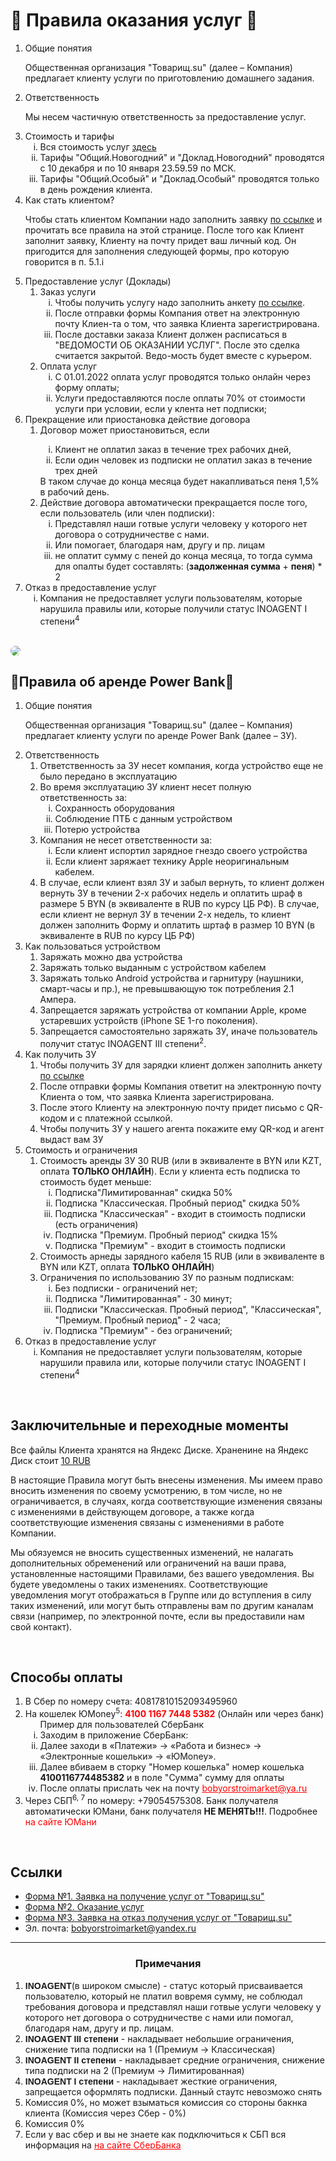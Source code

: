  <h1>&#128196; Правила оказания услуг &#128196;</h1>
 <ol>
                <li>Общие понятия
                    <p>Общественная организация "Товарищ.su" (далее – Компания) предлагает клиенту услуги по
                        приготовлению домашнего задания.</p>
                </li>
                <li>Ответственность
                    <p> Мы несем частичную ответственность за предоставление услуг.</p>
                </li>
                <li>
                    Стоимость и тарифы
                    <ol type="i">
                        <li>Вся стоимость услуг <a href="/pay/tarifs/" style="margin: 0%; padding: 0%;">здесь</a></li>
                        <li>Тарифы "Общий.Новогодний" и "Доклад.Новогодний" проводятся с 10 декабря и по 10 января
                            23.59.59 по МСК.</li>
                        <li>Тарифы "Общий.Особый" и "Доклад.Особый" проводятся только в день рождения клиента.</li>
                    </ol>
                </li>
                <li>Как стать клиентом?
                    <p>Чтобы стать клиентом Компании надо заполнить заявку
                        <a href="/pay/kgb/uslugi.html" style="margin: 0%; padding: 0%;" target="_blank"> по ссылке</a> и
                        прочитать все правила на этой странице.
                        После того как Клиент заполнит заявку, Клиенту на почту придет ваш личный код. Он пригодится для
                        заполнения следующей формы, про которую говорится в п. 5.1.i
                    </p>
                </li>
                <li>
                    Предоставление услуг (Доклады)
                    <ol>
                        <li> Заказ услуги
                            <ol type="i">
                                <li>Чтобы получить услугу надо заполнить анкету <a href="/pay/kgb/imhhjb.html"
                                        target="_blank" style="margin: 0%; padding: 0%;" target="_blank">по ссылке</a>.
                                </li>
                                <li>После отправки формы Компания ответ на электронную почту Клиен-та о том, что заявка
                                    Клиента зарегистрирована.</li>
                                <li>После доставки заказа Клиент должен расписаться в "ВЕДОМОСТИ ОБ ОКАЗАНИИ УСЛУГ".
                                    После это сделка считается закрытой. Ведо-мость будет вместе с курьером.</li>
                            </ol>
                        </li>
                        <li>Оплата услуг
                            <ol type="i">
                                <li>С 01.01.2022 оплата услуг проводятся только онлайн через форму оплаты;</li>
                                <li>Услуги предоставляются после оплаты 70% от стоимости услуги при условии, если у
                                    клента нет подписки;</li>
                            </ol>
                    </ol>
                </li>
                <li>Прекращение или приостановка действие договора
                    <ol>
                        <li>Договор может приостановиться, если </li>
                        <ol type="i">
                            <li>Клиент не оплатил заказ в течение трех рабочих дней,</li>
                            <li>Если один человек из подписки не оплатил заказ в течение трех дней</li>
                        </ol>
                        В таком случае до конца месяца будет накапливаться пеня 1,5% в рабочий день.
                        <li>Действие договора автоматически прекращается после того, если пользователь (или член
                            подписки):
                            <ol type="i">
                                <li>Представлял наши готвые услуги
                                    человеку у которого нет договора о сотрудничестве с нами.</li>
                                <li>Или помогает, благодаря нам, другу и пр. лицам</li>
                                <li>не оплатит сумму с пеней до конца месяца, то тогда сумма для опалты будет
                                    составлять: (<b>задолженная сумма</b> + <b>пеня</b>) *
                                    2</li>
                            </ol>
                        </li>
                    </ol>
                </li>
                <li>Отказ в предоставление услуг
                    <ol type="i">
                        <li>Компания не предоставляет услуги пользователям, которые нарушила правилы или, которые
                            получили
                            статус INOAGENT I степени<sup>4</sup></li>
                    </ol>
                </li>
            </ol>
            <br>
            <img src="https://agent-kgb-228.github.io/X6gj2Q_seKo.jpg" style="border-radius: 10px;">
            <br>
            <h2 id="powerbank">&#128267;Правила об аренде Power Bank&#128267;</h2>
            <ol>
                <li>Общие понятия
                    <p>Общественная организация "Товарищ.su" (далее – Компания) предлагает клиенту услуги по
                        аренде Power Bank (далее – ЗУ).</p>
                </li>
                <li>Ответственность
                    <ol>
                        <li>Ответственность за ЗУ несет компания, когда устройство еще не было передано в
                            эксплуатацию</li>
                        <li>
                            Во время эксплуатацию ЗУ клиент несет полную ответственность за:
                            <ol type="i">
                                <li>Сохранность оборудования</li>
                                <li>Соблюдение ПТБ с данным устройством</li>
                                <li>Потерю устройства</li>                              
                            </ol>
                        </li>
                        <li>Компания не несет ответственности за:
                            <ol type="i">
                                <li>Если клиент испортил зарядное гнездо своего устройства</li>
                                <li>Если клиент заряжает технику Apple неоригинальным кабелем.</li>
                            </ol>
                        </li>
                        <li>В случае, если клиент взял ЗУ и забыл вернуть, то клиент должен вернуть ЗУ в течении 2-х
                            рабочих недель и оплатить шраф в
                            размере 5 BYN (в эквиваленте в RUB по курсу ЦБ РФ). В случае, если клиент не
                            вернул ЗУ в течении 2-х недель, то клиент должен заполнить Форму и оплатить шртаф в размер
                            10 BYN (в эквиваленте в RUB по курсу ЦБ РФ)</li>
                    </ol>
                </li>
                <li>Как пользоваться устройством
                    <ol>
                        <li>Заряжать можно два устройства</li>
                        <li>Заряжать только выданным с устройством кабелем</li>
                        <li>Заряжать только Android устройства и гарнитуру (наушники, смарт-часы и пр.), не превышвающую
                            ток потребления 2.1 Ампера. </li>
                        <li>Запрещается заряжать устройства от компании Apple, кроме устаревших устройств (iPhone SE
                            1-го поколения). </li>
                        <li>Запрещается самостоятельно заряжать ЗУ, иначе пользователь получит статус INOAGENT III
                            степени<sup>2</sup>.
                        </li>
                    </ol>
                </li>
                <li>Как получить ЗУ
                    <ol>
                        <li>Чтобы получить ЗУ для зарядки клиент должен заполнить анкету <a href="/pay/kgb/imhhjb.html"
                                target="_blank" style="margin: 0%; padding: 0%;">по ссылке</a></li>
                        <li>После отправки формы Компания ответит на электронную почту Клиента о том, что заявка Клиента
                            зарегистрирована.</li>
                        <li>После этого Клиенту на электронную почту придет письмо с QR-кодом и с платежной ссылкой.
                        </li>
                        <li>Чтобы получить ЗУ у нашего агента покажите ему QR-код и агент выдаст вам ЗУ
                        </li>
                    </ol>
                </li>
                <li>Стоимость и ограничения
                    <br>
                    <ol>
                        <li>
                            Стоимость аренды ЗУ 30 RUB (или в эквиваленте в BYN или KZT,
                            оплата <b>ТОЛЬКО ОНЛАЙН</b>). Если у клиента есть
                            подписка то стоимость будет меньше:
                            <ol type="i">
                                <li>Подписка"Лимитированная" скидка 50% </li>
                                <li>Подписка "Классическая. Пробный период" скидка 50%</li>
                                <li>Подписка "Классическая" - входит в стоимость подписки (есть ограничения)</li>
                                <li>Подписка "Премиум. Пробный период" скидка 15%</li>
                                <li>Подписка "Премиум" - входит в стоимость подписки</li>
                            </ol>
                        </li>
                        <li>
                            Стоимость арнеды зарядного кабеля 15 RUB (или в эквиваленте в BYN или KZT,
                            оплата <b>ТОЛЬКО ОНЛАЙН</b>)
                        </li>
                        <li>
                            Ограничения по использованию ЗУ по разным подпискам:
                            <ol type="i">
                                <li>Без подписки - ограничений нет;</li>
                                <li>Подписка "Лимитированная" - 30 минут;</li>
                                <li>Подписки "Классическая. Пробный период", "Классическая", "Премиум. Пробный период" -
                                    2 часа;</li>
                                <li>Подписка "Премиум" - без ограничений;</li>
                            </ol>
                        </li>
                    </ol>
                </li>
                <li>Отказ в предоставление услуг
                    <ol type="i">
                        <li>Компания не предоставляет услуги пользователям, которые нарушили правила или, которые
                            получили
                            статус INOAGENT I степени<sup>4</sup></li>
                    </ol>
                </li>
            </ol>
            <br>
            <h2 id="Zaklyuchitelnye_i_perekhodnye_momenty">Заключительные и переходные моменты</h2>
            <p>Все файлы Клиента хранятся на Яндекс Диске. Храненине на Яндекс Диск стоит <a
                    href="https://yoomoney.ru/bill/pay/BFFcMANu7xk.220213" target="_blank"
                    style="margin: 0%; padding: 0%;">10 RUB</a>
            </p>
            <p> В настоящие Правила могут быть внесены изменения. Мы имеем право вносить изменения по своему усмотрению,
                в том числе, но не ограничивается, в случаях, когда соответствующие изменения связаны с изменениями в
                действующем договоре, а также когда соответствующие изменения связаны с изменениями в работе
                Компании.</p>
            <p> Мы обязуемся не вносить существенных изменений, не налагать дополнительных обременений или ограничений
                на ваши права, установленные настоящими Правилами, без вашего уведомления. Вы будете уведомлены о таких
                изменениях. Соответствующие уведомления могут отображаться в Группе или до вступления в силу таких
                изменений, или могут быть отправлены вам по другим каналам связи (например, по электронной почте, если
                вы предоставили нам свой контакт).</p>
                <br>
                  <h2 id="pay-metods">Способы оплаты</h2>
            <ol>
                <li>В Сбер по номеру счета: 40817810152093495960</li>
                <li>На кошелек ЮMoney<sup>5</sup>: <b><a href="https://yoomoney.ru/to/4100116774485382"
                            style="margin: 0%; padding: 0%; color: red; text-decoration: none;">4100 1167 7448
                            5382</a></b> (Онлайн или через банк)
                    <ol type="i"> Пример для пользователей СберБанк
                        <li>Заходим в приложение СберБанк:
                        </li>
                        <li>Далее заходи в «Платежи» → «Работа и бизнес» → «Электронные кошельки» → «ЮMoney».</li>
                        <li>Далее вбиваем в сторку "Номер кошелька" номер кошелька <b>4100116774485382</b> и в поле
                            "Сумма" сумму для оплаты</li>
                        <li>После оплаты прислать чек на почту <a href="mailto:bobyorstroimarket@ya.ru"
                                style="color:red; margin: 0%; padding: 0%;" target="_blank">bobyorstroimarket@ya.ru</a>
                        </li>
                    </ol>
                </li>
                <li>Через СБП<sup>6, 7</sup> по номеру: +79054575308. Банк получателя автоматически ЮМани, банк
                    получателя
                    <b>НЕ
                        МЕНЯТЬ!!!</b>. Подробнее <a target="_blank" href="https://yoomoney.ru/page?id=536036"
                        style="margin: 0%; padding: 0%; color: red; text-decoration: none;">на
                        сайте ЮМани</a>
                </li>
            </ol>
            <br>
              <h2 id="links">Ссылки</h2>
            <ul>
                <li><a href="https://forms.yandex.ru/u/6127c718ea6cca52cc7f898f/" style="margin: 0%; padding: 0%;"
                        target="_blank">Форма №1. Заявка на получение услуг от
                        "Товарищ.su"</a></li>
                <li><a href="https://forms.yandex.ru/u/61b364e68ffbd713d445bee3/" style="margin: 0%; padding: 0%;"
                        target="_blank">Форма №2. Оказание услуг</a></li>
                <li><a href="https://forms.yandex.ru/u/6217681e41a61ebe0ebdee45/" style="margin: 0%; padding: 0%;"
                        target="_blank">Форма №3. Заявка на отказ получения услуг от "Товарищ.su"</a></li>
 <li>Эл. почта: <a href="mailto:bobyorstroimarket@yandex.ru" style="margin: 0%; padding: 0%;"
                   target="_blank">bobyorstroimarket@yandex.ru</a></li>
            </ul>
            <hr>
                <h3 style="text-align: center;">Примечания</h3>
                <ol>
                    <li><b style="font-family: Arial, Helvetica, sans-serif ;">INOAGENT</b>(в широком смысле) - статус
                        который присваивается
                        пользователю, который не платил вовремя сумму, не соблюдал требования договора и представлял
                        наши
                        готвые
                        услуги
                        человеку у которого нет договора о сотрудничестве с нами или помогал, благодаря нам, другу и пр.
                        лицам.
                    </li>
                    <li><b style="font-family: Arial, Helvetica, sans-serif ;">INOAGENT III степени</b> - накладывает
                        небольшие ограничения, снижение типа подписки на 1 (Премиум &rarr; Классическая)</li>
                    <li><b style="font-family: Arial, Helvetica, sans-serif ;">INOAGENT II степени</b> - накладывает
                        средние ограничения, снижение типа подписки на 2 (Премиум &rarr; Лимитированная)</li>
                    <li><b style="font-family: Arial, Helvetica, sans-serif ;">INOAGENT I степени</b> - накладывает
                        жесткие ограничения, запрещается оформлять подписки. Данный стаутс невозможо снять</li>
                    <li>Комиссия 0%, но может взыматься комиссия со стороны бакнка клиента (Комиссия через Сбер - 0%)
                    </li>
                    <li>Комиссия 0%</li>
                    <li>Если у вас сбер и вы не знаете как подключиться к СБП вся информация на <a target="_blank"
                            href="https://www.sberbank.ru/ru/person/remittance/sbp"
                            style="margin: 0%; padding: 0%; color: red;">на
                            сайте СберБанка</a> </li>
                </ol>

         
 
